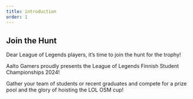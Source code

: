 ```yaml
---
title: introduction
order: 1
---
```


## Join the Hunt

Dear League of Legends players, it’s time to join the hunt for the trophy!

Aalto Gamers proudly presents the League of Legends Finnish Student Championships 2024!

Gather your team of students or recent graduates and compete for a prize pool and the glory of hoisting the LOL OSM cup!
